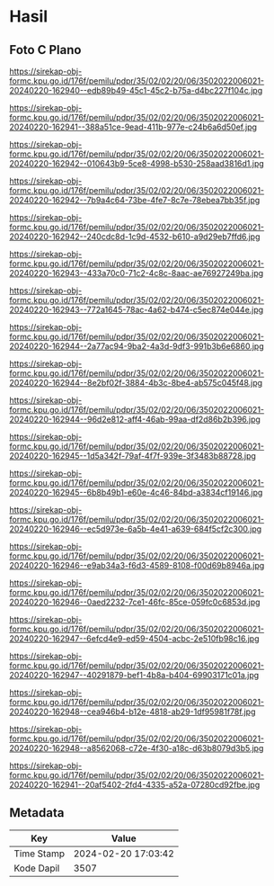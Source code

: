 # Hasil

## Foto C Plano

https://sirekap-obj-formc.kpu.go.id/176f/pemilu/pdpr/35/02/02/20/06/3502022006021-20240220-162940--edb89b49-45c1-45c2-b75a-d4bc227f104c.jpg

https://sirekap-obj-formc.kpu.go.id/176f/pemilu/pdpr/35/02/02/20/06/3502022006021-20240220-162941--388a51ce-9ead-411b-977e-c24b6a6d50ef.jpg

https://sirekap-obj-formc.kpu.go.id/176f/pemilu/pdpr/35/02/02/20/06/3502022006021-20240220-162942--010643b9-5ce8-4998-b530-258aad3816d1.jpg

https://sirekap-obj-formc.kpu.go.id/176f/pemilu/pdpr/35/02/02/20/06/3502022006021-20240220-162942--7b9a4c64-73be-4fe7-8c7e-78ebea7bb35f.jpg

https://sirekap-obj-formc.kpu.go.id/176f/pemilu/pdpr/35/02/02/20/06/3502022006021-20240220-162942--240cdc8d-1c9d-4532-b610-a9d29eb7ffd6.jpg

https://sirekap-obj-formc.kpu.go.id/176f/pemilu/pdpr/35/02/02/20/06/3502022006021-20240220-162943--433a70c0-71c2-4c8c-8aac-ae76927249ba.jpg

https://sirekap-obj-formc.kpu.go.id/176f/pemilu/pdpr/35/02/02/20/06/3502022006021-20240220-162943--772a1645-78ac-4a62-b474-c5ec874e044e.jpg

https://sirekap-obj-formc.kpu.go.id/176f/pemilu/pdpr/35/02/02/20/06/3502022006021-20240220-162944--2a77ac94-9ba2-4a3d-9df3-991b3b6e6860.jpg

https://sirekap-obj-formc.kpu.go.id/176f/pemilu/pdpr/35/02/02/20/06/3502022006021-20240220-162944--8e2bf02f-3884-4b3c-8be4-ab575c045f48.jpg

https://sirekap-obj-formc.kpu.go.id/176f/pemilu/pdpr/35/02/02/20/06/3502022006021-20240220-162944--96d2e812-aff4-46ab-99aa-df2d86b2b396.jpg

https://sirekap-obj-formc.kpu.go.id/176f/pemilu/pdpr/35/02/02/20/06/3502022006021-20240220-162945--1d5a342f-79af-4f7f-939e-3f3483b88728.jpg

https://sirekap-obj-formc.kpu.go.id/176f/pemilu/pdpr/35/02/02/20/06/3502022006021-20240220-162945--6b8b49b1-e60e-4c46-84bd-a3834cf19146.jpg

https://sirekap-obj-formc.kpu.go.id/176f/pemilu/pdpr/35/02/02/20/06/3502022006021-20240220-162946--ec5d973e-6a5b-4e41-a639-684f5cf2c300.jpg

https://sirekap-obj-formc.kpu.go.id/176f/pemilu/pdpr/35/02/02/20/06/3502022006021-20240220-162946--e9ab34a3-f6d3-4589-8108-f00d69b8946a.jpg

https://sirekap-obj-formc.kpu.go.id/176f/pemilu/pdpr/35/02/02/20/06/3502022006021-20240220-162946--0aed2232-7ce1-46fc-85ce-059fc0c6853d.jpg

https://sirekap-obj-formc.kpu.go.id/176f/pemilu/pdpr/35/02/02/20/06/3502022006021-20240220-162947--6efcd4e9-ed59-4504-acbc-2e510fb98c16.jpg

https://sirekap-obj-formc.kpu.go.id/176f/pemilu/pdpr/35/02/02/20/06/3502022006021-20240220-162947--40291879-bef1-4b8a-b404-69903171c01a.jpg

https://sirekap-obj-formc.kpu.go.id/176f/pemilu/pdpr/35/02/02/20/06/3502022006021-20240220-162948--cea946b4-b12e-4818-ab29-1df95981f78f.jpg

https://sirekap-obj-formc.kpu.go.id/176f/pemilu/pdpr/35/02/02/20/06/3502022006021-20240220-162948--a8562068-c72e-4f30-a18c-d63b8079d3b5.jpg

https://sirekap-obj-formc.kpu.go.id/176f/pemilu/pdpr/35/02/02/20/06/3502022006021-20240220-162941--20af5402-2fd4-4335-a52a-07280cd92fbe.jpg


## Metadata

| Key        | Value               |
| ---------- | ------------------- |
| Time Stamp | 2024-02-20 17:03:42 |
| Kode Dapil | 3507                |



